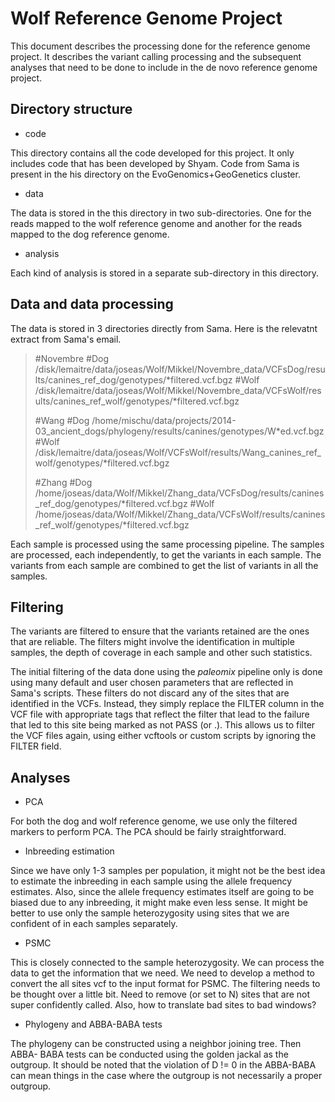 Wolf Reference Genome Project
=============================

This document describes the processing done for the reference
genome project. It describes the variant calling processing 
and the subsequent analyses that need to be done to include 
in the de novo reference genome project. 

Directory structure
-------------------
* code

This directory contains all the code developed for this project. It 
only includes code that has been developed by Shyam. Code from Sama
is present in the his directory on the EvoGenomics+GeoGenetics cluster.

* data

The data is stored in the this directory in two sub-directories.
One for the reads mapped to the wolf reference genome and another
for the reads mapped to the dog reference genome.

* analysis

Each kind of analysis is stored in a separate sub-directory in this
directory.

Data and data processing
------------------------
The data is stored in 3 directories directly from Sama. Here is
the relevatnt extract from Sama's email.

> \#Novembre
> \#Dog
> /disk/lemaitre/data/joseas/Wolf/Mikkel/Novembre_data/VCFsDog/results/canines_ref_dog/genotypes/*filtered.vcf.bgz
> \#Wolf
> /disk/lemaitre/data/joseas/Wolf/Mikkel/Novembre_data/VCFsWolf/results/canines_ref_wolf/genotypes/*filtered.vcf.bgz
> 
> \#Wang
> \#Dog
> /home/mischu/data/projects/2014-03_ancient_dogs/phylogeny/results/canines/genotypes/W*ed.vcf.bgz
> \#Wolf
> /disk/lemaitre/data/joseas/Wolf/VCFsWolf/results/Wang_canines_ref_wolf/genotypes/*filtered.vcf.bgz
> 
> \#Zhang
> \#Dog
> /home/joseas/data/Wolf/Mikkel/Zhang_data/VCFsDog/results/canines_ref_dog/genotypes/*filtered.vcf.bgz
> \#Wolf
> /home/joseas/data/Wolf/Mikkel/Zhang_data/VCFsWolf/results/canines_ref_wolf/genotypes/*filtered.vcf.bgz
>

Each sample is processed using the same processing pipeline. 
The samples are processed, each independently, to get the 
variants in each sample. The variants from each sample are 
combined to get the list of variants in all the samples. 

Filtering
---------
The variants are filtered to ensure that the variants retained 
are the ones that are reliable. The filters might involve the 
identification in multiple samples, the depth of coverage in 
each sample and other such statistics. 

The initial filtering of the data done using the _paleomix_ 
pipeline only is done using many default and user chosen 
parameters that are reflected in Sama's scripts. These filters 
do not discard any of the sites that are identified in the VCFs.
Instead, they simply replace the FILTER column in the VCF file with
appropriate tags that reflect the filter that lead to the failure
that led to this site being marked as not PASS (or .). This allows
us to filter the VCF files again, using either vcftools or custom
scripts by ignoring the FILTER field.


Analyses
--------
* PCA

For both the dog and wolf reference genome, we use only the filtered
markers to perform PCA. The PCA should be fairly straightforward.

* Inbreeding estimation

Since we have only 1-3 samples per population, it might not be the best 
idea to estimate the inbreeding in each sample using the allele frequency
estimates. Also, since the allele frequency estimates itself are going to 
be biased due to any inbreeding, it might make even less sense. It might 
be better to use only the sample heterozygosity using sites that we are 
confident of in each samples separately.

* PSMC

This is closely connected to the sample heterozygosity. We can process the 
data to get the information that we need. We need to develop a method to 
convert the all sites vcf to the input format for PSMC. The filtering 
needs to be thought over a little bit. Need to remove (or set to N) sites
that are not super confidently called. Also, how to translate bad sites to 
bad windows?

* Phylogeny and ABBA-BABA tests

The phylogeny can be constructed using a neighbor joining tree. Then ABBA-
BABA tests can be conducted using the golden jackal as the outgroup. It should
be noted that the violation of D != 0 in the ABBA-BABA can mean things in the 
case where the outgroup is not necessarily a proper outgroup. 
